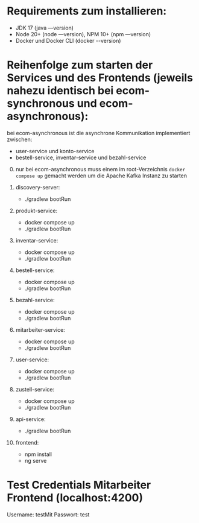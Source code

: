# Requirements zum installieren:

- JDK 17 (java —version)
- Node 20+ (node —version), NPM 10+ (npm —version)
- Docker und Docker CLI (docker --version)

# Reihenfolge zum starten der Services und des Frontends (jeweils nahezu identisch bei ecom-synchronous und ecom-asynchronous):

bei ecom-asynchronous ist die asynchrone Kommunikation implementiert zwischen:

- user-service und konto-service
- bestell-service, inventar-service und bezahl-service

0. nur bei ecom-asynchronous muss einem im root-Verzeichnis `docker compose up` gemacht werden um die Apache Kafka Instanz zu starten

1. discovery-server:
   - ./gradlew bootRun
2. produkt-service:
   - docker compose up
   - ./gradlew bootRun
3. inventar-service:
   - docker compose up
   - ./gradlew bootRun
4. bestell-service:
   - docker compose up
   - ./gradlew bootRun
5. bezahl-service:
   - docker compose up
   - ./gradlew bootRun
6. mitarbeiter-service:
   - docker compose up
   - ./gradlew bootRun
7. user-service:
   - docker compose up
   - ./gradlew bootRun
8. zustell-service:
   - docker compose up
   - ./gradlew bootRun
9. api-service:
   - ./gradlew bootRun
10. frontend:
    - npm install
    - ng serve

# Test Credentials Mitarbeiter Frontend (localhost:4200)

Username: testMit
Passwort: test
